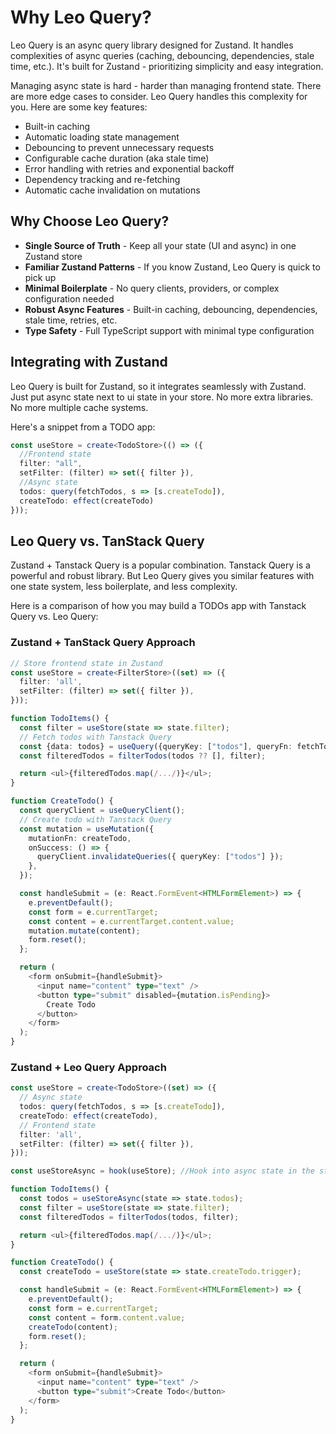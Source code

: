 # Why Leo Query?

Leo Query is an async query library designed for Zustand. It handles complexities of async queries (caching, debouncing, dependencies, stale time, etc.). It's built for Zustand - prioritizing simplicity and easy integration.

Managing async state is hard - harder than managing frontend state. There are more edge cases to consider. Leo Query handles this complexity for you. Here are some key features:

- Built-in caching 
- Automatic loading state management
- Debouncing to prevent unnecessary requests 
- Configurable cache duration (aka stale time)
- Error handling with retries and exponential backoff
- Dependency tracking and re-fetching
- Automatic cache invalidation on mutations

## Why Choose Leo Query?
- **Single Source of Truth** - Keep all your state (UI and async) in one Zustand store
- **Familiar Zustand Patterns** - If you know Zustand, Leo Query is quick to pick up
- **Minimal Boilerplate** - No query clients, providers, or complex configuration needed
- **Robust Async Features** - Built-in caching, debouncing, dependencies, stale time, retries, etc. 
- **Type Safety** - Full TypeScript support with minimal type configuration

## Integrating with Zustand

Leo Query is built for Zustand, so it integrates seamlessly with Zustand. Just put async state next to ui state in your store. No more extra libraries. No more multiple cache systems.

Here's a snippet from a TODO app:

```typescript
const useStore = create<TodoStore>(() => ({
  //Frontend state
  filter: "all",
  setFilter: (filter) => set({ filter }),
  //Async state
  todos: query(fetchTodos, s => [s.createTodo]),
  createTodo: effect(createTodo)
}));
```

## Leo Query vs. TanStack Query

Zustand + Tanstack Query is a popular combination. Tanstack Query is a powerful and robust library. But Leo Query gives you similar features with one state system, less boilerplate, and less complexity.

Here is a comparison of how you may build a TODOs app with Tanstack Query vs. Leo Query:

### Zustand + TanStack Query Approach

```typescript
// Store frontend state in Zustand
const useStore = create<FilterStore>((set) => ({
  filter: 'all',
  setFilter: (filter) => set({ filter }),
}));

function TodoItems() {
  const filter = useStore(state => state.filter);
  // Fetch todos with Tanstack Query
  const {data: todos} = useQuery({queryKey: ["todos"], queryFn: fetchTodos });
  const filteredTodos = filterTodos(todos ?? [], filter);

  return <ul>{filteredTodos.map(/.../)}</ul>;
}

function CreateTodo() {
  const queryClient = useQueryClient();
  // Create todo with Tanstack Query
  const mutation = useMutation({
    mutationFn: createTodo,
    onSuccess: () => {
      queryClient.invalidateQueries({ queryKey: ["todos"] });
    },
  });

  const handleSubmit = (e: React.FormEvent<HTMLFormElement>) => {
    e.preventDefault();
    const form = e.currentTarget;
    const content = e.currentTarget.content.value;
    mutation.mutate(content);
    form.reset();
  };

  return (
    <form onSubmit={handleSubmit}>
      <input name="content" type="text" />
      <button type="submit" disabled={mutation.isPending}>
        Create Todo
      </button>
    </form>
  );
}
```

### Zustand + Leo Query Approach

```typescript
const useStore = create<TodoStore>((set) => ({
  // Async state
  todos: query(fetchTodos, s => [s.createTodo]),
  createTodo: effect(createTodo),
  // Frontend state
  filter: 'all',
  setFilter: (filter) => set({ filter }),
}));

const useStoreAsync = hook(useStore); //Hook into async state in the store

function TodoItems() {
  const todos = useStoreAsync(state => state.todos);
  const filter = useStore(state => state.filter);
  const filteredTodos = filterTodos(todos, filter);

  return <ul>{filteredTodos.map(/.../)}</ul>;
}

function CreateTodo() {
  const createTodo = useStore(state => state.createTodo.trigger);

  const handleSubmit = (e: React.FormEvent<HTMLFormElement>) => {
    e.preventDefault();
    const form = e.currentTarget;
    const content = form.content.value;
    createTodo(content);
    form.reset();
  };

  return (
    <form onSubmit={handleSubmit}>
      <input name="content" type="text" />
      <button type="submit">Create Todo</button>
    </form>
  );
}
```
